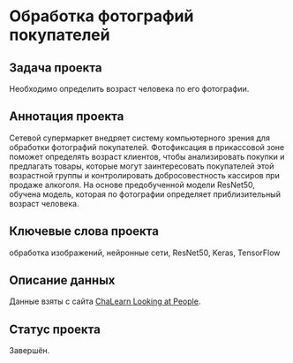 # Обработка фотографий покупателей

## Задача проекта
Необходимо определить возраст человека по его фотографии.

## Аннотация проекта
Сетевой супермаркет внедряет систему компьютерного зрения для обработки фотографий покупателей. Фотофиксация в прикассовой зоне поможет определять возраст клиентов, чтобы анализировать покупки и предлагать товары, которые могут заинтересовать покупателей этой возрастной группы и контролировать добросовестность кассиров при продаже алкоголя. На основе предобученной модели ResNet50, обучена модель, которая по фотографии определяет приблизительный возраст человека.

## Ключевые слова проекта
обработка изображений, нейронные сети, ResNet50, Keras, TensorFlow

## Описание данных

Данные взяты с сайта [ChaLearn Looking at People](http://chalearnlap.cvc.uab.es/dataset/26/description/).

## Статус проекта
Завершён.